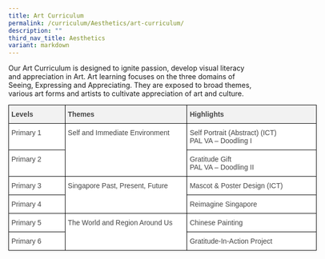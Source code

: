 ```yaml
---
title: Art Curriculum
permalink: /curriculum/Aesthetics/art-curriculum/
description: ""
third_nav_title: Aesthetics
variant: markdown
---
```

Our Art Curriculum is designed to ignite passion, develop visual literacy and&nbsp;appreciation in Art. Art learning focuses on the three domains of Seeing, Expressing and Appreciating. They are exposed to broad themes, various art&nbsp;forms and artists to cultivate appreciation of art and culture.

<style type="text/css">
.tg  {border-collapse:collapse;border-spacing:0;margin:0px auto;}
.tg td{border-color:black;border-style:solid;border-width:1px;font-family:Arial, sans-serif;font-size:14px;
  overflow:hidden;padding:10px 5px;word-break:normal;}
.tg th{border-color:black;border-style:solid;border-width:1px;font-family:Arial, sans-serif;font-size:14px;
  font-weight:normal;overflow:hidden;padding:10px 5px;word-break:normal;}
.tg .tg-fwnj{background-color:#FFF;color:#454545;text-align:left;vertical-align:top}
.tg .tg-rvw8{background-color:#F2F2F2;color:#454545;font-weight:bold;text-align:left;vertical-align:top}
</style>
<table style="undefined;table-layout: fixed; width: 616px" class="tg">
<colgroup>
<col style="width: 113px">
<col style="width: 244px">
<col style="width: 259px">
</colgroup>
<tbody>
  <tr>
    <td class="tg-rvw8">Levels</td>
    <td class="tg-rvw8">Themes</td>
    <td class="tg-rvw8">Highlights</td>
  </tr>
  <tr>
    <td class="tg-fwnj">Primary 1</td>
    <td rowspan="2" class="tg-fwnj">Self and Immediate Environment</td>
    <td class="tg-fwnj">Self Portrait (Abstract) (ICT)<br>PAL VA – Doodling I</td>
  </tr>
  <tr>
    <td class="tg-fwnj">Primary 2</td>
    <td class="tg-fwnj">Gratitude Gift<br>PAL VA – Doodling II</td>
  </tr>
  <tr>
    <td class="tg-fwnj">Primary 3</td>
    <td rowspan="2" class="tg-fwnj">Singapore Past, Present, Future</td>
    <td class="tg-fwnj">Mascot &amp; Poster Design (ICT)</td>
  </tr>
  <tr>
    <td class="tg-fwnj">Primary 4</td>
    <td class="tg-fwnj">Reimagine Singapore</td>
  </tr>
  <tr>
    <td class="tg-fwnj">Primary 5</td>
    <td rowspan="2" class="tg-fwnj">The World and Region Around Us</td>
    <td class="tg-fwnj">Chinese Painting</td>
  </tr>
  <tr>
    <td class="tg-fwnj">Primary 6</td>
    <td class="tg-fwnj">Gratitude-In-Action Project</td>
  </tr>
</tbody>
</table>
